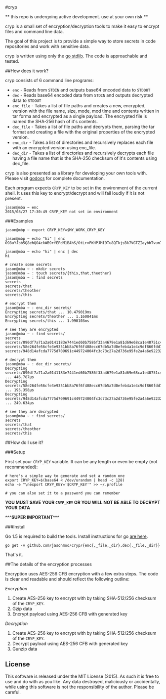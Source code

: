 #cryp

** this repo is undergoing active development.  use at your own risk **

cryp is a small set of encryption/decryption tools to make it easy to encrypt files and command line data.

The goal of this project is to provide a simple way to store secrets in code repositories and
work with sensitive data.

cryp is written using only the [go stdlib](http://golang.org/pkg/). The code is approachable and tested.

##How does it work?

cryp consists of 6 command line programs:

 * `enc` - Reads from `STDIN` and outputs base64 encoded data to `STDOUT`
 * `dec` - Reads base64 encoded data from `STDIN` and outputs decrypted data to `STDOUT`
 * `enc_file` - Takes a list of file paths and creates a new, encrypted, version with the
                file name, size, mode, mod time and contents written in tar forma and
                encrypted as a single payload. The encrypted file is named the SHA-256 hash
                of it's contents.
 * `dec_file` - Takes a list of file paths and decrypts them, parsing the tar format and creating
                a file with the original properties of the encrypted version.
 * `enc_dir` - Takes a list of directories and recursively replaces each file with an encrypted
               version using enc_file.
 * `dec_dir` - Takes a list of directories and recursively decrypts each file having a file
               name that is the SHA-256 checksum of it's contents using dec_file.

cryp is also presented as a library for developing your own tools with.
Please visit [godocs](https://godoc.org/github.com/jasonmoo/cryp) for complete documentation.

Each program expects `CRYP_KEY` to be set in the environment of the current shell.  It
uses this key to encrypt/decrypt and will fail loudly if it is not present.

	jason@mba ~ enc
	2015/08/27 17:30:49 CRYP_KEY not set in environment

###Examples

	jason@mbp ~ export CRYP_KEY=$MY_WORK_CRYP_KEY

	jason@mbp ~ echo "hi" | enc
	O98uYJbb5Q8ehQO4ckWB9rfEPdM1BAhS/OtLrvPKHPJMI9Tu8QTkjsBk7VGTZIaybbTvun7qrwvpbSh7mRtY7Iwq3Std+fRMGBaIUOI=

	jason@mba ~ echo "hi" | enc | dec
	hi

	# create some secrets
	jason@mba ~ : mkdir secrets
	jason@mba ~ : touch secrets/{this,that,theother}
	jason@mba ~ : find secrets
	secrets
	secrets/that
	secrets/theother
	secrets/this

	# encrypt them
	jason@mba ~ : enc_dir secrets/
	Encrypting secrets/that ... 10.479019ms
	Encrypting secrets/theother ... 1.160841ms
	Encrypting secrets/this ... 1.990103ms

	# see they are encrypted
	jason@mba ~ : find secrets/
	secrets
	secrets/090df7a71a2a0141183e7441ed60b7586f33a4679e1a81d69e68ca1e40751c4a
	secrets/58e264fe56cfe3e9351bb8a76f6f408ecc67db5a7d0efeb4a1e4c9df860fdd7d
	secrets/948d14afcda7775d709691c449724004fc3c73c27a2d736e95fe2a4a6e922328

	# decrypt them
	jason@mba ~ : dec_dir secrets/
	Decrypting secrets/090df7a71a2a0141183e7441ed60b7586f33a4679e1a81d69e68ca1e40751c4a ... 446.787µs
	Decrypting secrets/58e264fe56cfe3e9351bb8a76f6f408ecc67db5a7d0efeb4a1e4c9df860fdd7d ... 195.358µs
	Decrypting secrets/948d14afcda7775d709691c449724004fc3c73c27a2d736e95fe2a4a6e922328 ... 249.634µs

	# see they are decrypted
	jason@mba ~ : find secrets/
	secrets
	secrets/that
	secrets/theother
	secrets/this


##How do I use it?

###Setup

First set your `CRYP_KEY` variable.  It can be any length or even be empty (not recommended):

	# here's a simple way to generate and set a random one
	export CRYP_KEY=$(base64 < /dev/urandom | head -c 128)
	echo -e "\nexport CRYP_KEY='$CRYP_KEY'" >> ~/.profile

	# you can also set it to a password you can remember

**YOU MUST SAVE YOUR `CRYP_KEY` OR YOU WILL NOT BE ABLE TO DECRYPT YOUR DATA**

**^^^SUPER IMPORTANT^^^**


###Install

Go 1.5 is required to build the tools.  Install instructions for go [are here](https://golang.org/doc/install).

	go get -v github.com/jasonmoo/cryp/{enc{,_file,_dir},dec{,_file,_dir}}

That's it.

##The details of the encryption processes

Encryption uses AES-256 CFB encryption with a few extra steps.  The code is clear and readable
and should reflect the following outline:

*Encryption*

1.  Create AES-256 key to encrypt with by taking SHA-512/256 checksum of the `CRYP_KEY`.
2.  Gzip data
3.  Encrypt payload using AES-256 CFB with generated key

*Decryption*

1.  Create AES-256 key to encrypt with by taking SHA-512/256 checksum of the `CRYP_KEY`.
2.  Decrypt payload using AES-256 CFB with generated key
3.  Gunzip data

## License

This software is released under the MIT License (2015).  As such it is free to use and
do with as you like.  Any data destroyed, maliciously or accidentally, while using this
software is not the responsibility of the author.  Please be careful.

